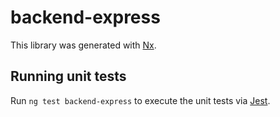 # backend-express

This library was generated with [Nx](https://nx.dev).

## Running unit tests

Run `ng test backend-express` to execute the unit tests via [Jest](https://jestjs.io).
